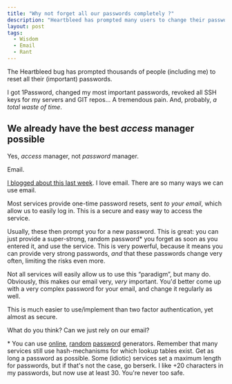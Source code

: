 ```yaml
---
title: "Why not forget all our passwords completely ?"
description: "Heartbleed has prompted many users to change their passwords. But should we use passwords to begin with ?"
layout: post
tags:
  - Wisdom
  - Email
  - Rant
---
```


The Heartbleed bug has prompted thousands of people (including me) to reset all their (important) passwords.

I got 1Password, changed my most important passwords, revoked all SSH keys for my servers and GIT repos... A tremendous pain. And, probably, *a total waste of time*.

## We already have the best *access* manager possible

Yes, *access* manager, not *password* manager. 

Email. 

[I blogged about this last week](http://wadmiraal.net/lore/2014/04/07/less-is-more). I love email. There are so many ways we can use email.

Most services provide one-time password resets, sent *to your email*, which allow us to easily log in. This is a secure and easy way to access the service.

Usually, these then prompt you for a new password. This is great: you can just provide a super-strong, random password\* you forget as soon as you entered it, and use the service. This is very powerful, because it means you can provide very strong passwords, *and* that these passwords change very often, limiting the risks even more. 

Not all services will easily allow us to use this &ldquo;paradigm&rdquo;, but many do. Obviously, this makes our email very, *very* important. You'd better come up with a very complex password for your email, and change it regularly as well.

This is much easier to use/implement than two factor authentication, yet almost as secure. 

What do you think? Can we just rely on our email?

\* You can use [online](https://www.random.org/passwords/), [random](http://passwordsgenerator.net/) [password](https://identitysafe.norton.com/password-generator/) generators. Remember that many services still use hash-mechanisms for which lookup tables exist. Get as long a password as possible. Some (idiotic) services set a maximum length for passwords, but if that's not the case, go berserk. I like +20 characters in my passwords, but now use at least 30. You're never too safe.

